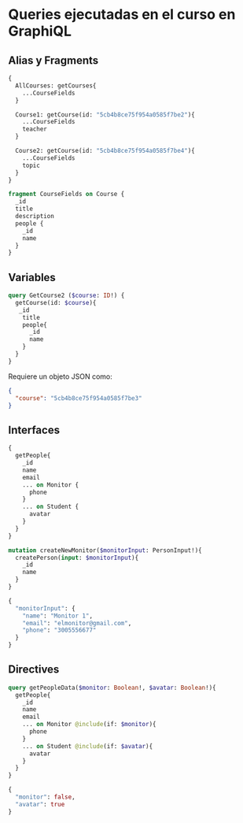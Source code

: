 # Queries ejecutadas en el curso en GraphiQL

## Alias y Fragments

```graphql
{
  AllCourses: getCourses{
    ...CourseFields
  }

  Course1: getCourse(id: "5cb4b8ce75f954a0585f7be2"){
    ...CourseFields
    teacher
  }

  Course2: getCourse(id: "5cb4b8ce75f954a0585f7be4"){
    ...CourseFields
    topic
  }
}

fragment CourseFields on Course {
  _id
  title
  description
  people {
    _id
    name
  }
}
```

## Variables

```graphql
query GetCourse2 ($course: ID!) {
  getCourse(id: $course){
   _id
    title
    people{
      _id
      name
    }
  }
}
```
Requiere un objeto JSON como:

```json
{
  "course": "5cb4b8ce75f954a0585f7be3"
}
```

## Interfaces

```graphql
{
  getPeople{
    _id
    name
    email
    ... on Monitor {
      phone
    }
    ... on Student {
      avatar
    }
  }
}

mutation createNewMonitor($monitorInput: PersonInput!){
  createPerson(input: $monitorInput){
    _id
    name
  }
}

{
  "monitorInput": {
    "name": "Monitor 1",
    "email": "elmonitor@gmail.com",
    "phone": "3005556677"
  }
}
```

## Directives

```graphql
query getPeopleData($monitor: Boolean!, $avatar: Boolean!){
  getPeople{
    _id
    name
    email
    ... on Monitor @include(if: $monitor){
      phone
    }
    ... on Student @include(if: $avatar){
      avatar
    }
  }
}

{
  "monitor": false,
  "avatar": true
}
```